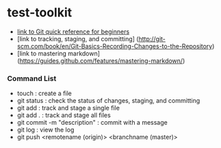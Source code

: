 # test-toolkit
* [link to Git quick reference for beginners](http://www.dataschool.io/git-quick-reference-for-beginners/)
* [link to tracking, staging, and committing] (http://git-scm.com/book/en/Git-Basics-Recording-Changes-to-the-Repository)
* [link to mastering markdown] (https://guides.github.com/features/mastering-markdown/)

### Command List
* touch <filename> : create a file
* git status  : check the status of changes, staging, and committing
* git add <filename> : track and stage a single file
* git add .  : track and stage all files
* git commit -m "description"  : commit with a message
* git log  : view the log
* git push <remotename (origin)> <branchname (master)> 


